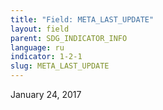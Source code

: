 ```yaml
---
title: "Field: META_LAST_UPDATE"
layout: field
parent: SDG_INDICATOR_INFO
language: ru
indicator: 1-2-1
slug: META_LAST_UPDATE
---
```

January 24, 2017